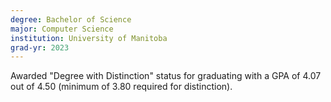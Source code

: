 ```yaml
---
degree: Bachelor of Science
major: Computer Science
institution: University of Manitoba
grad-yr: 2023
---
```


Awarded "Degree with Distinction" status for graduating with a GPA of 4.07 out
of 4.50 (minimum of 3.80 required for distinction).
